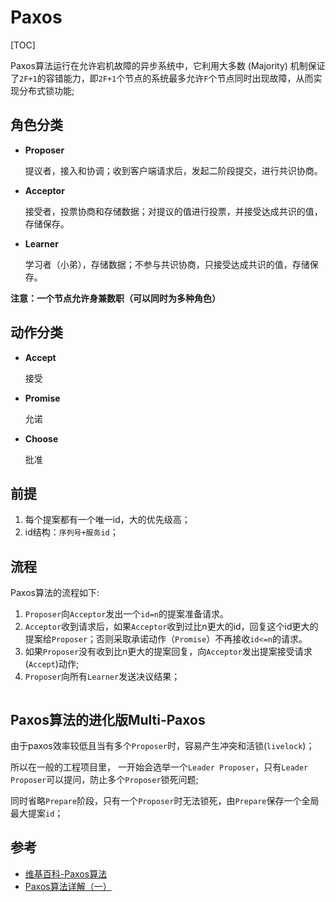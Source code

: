 # Paxos

[TOC]



Paxos算法运行在允许宕机故障的异步系统中，它利用大多数 (Majority) 机制保证了`2F+1`的容错能力，即`2F+1`个节点的系统最多允许`F`个节点同时出现故障，从而实现分布式锁功能;

## 角色分类

- **Proposer**

  提议者，接入和协调；收到客户端请求后，发起二阶段提交，进行共识协商。

- **Acceptor**

  接受者，投票协商和存储数据；对提议的值进行投票，并接受达成共识的值，存储保存。

- **Learner**

  学习者（小弟），存储数据；不参与共识协商，只接受达成共识的值，存储保存。

**注意：一个节点允许身兼数职（可以同时为多种角色）**



## 动作分类

- **Accept**

  接受

- **Promise**

  允诺

- **Choose**

  批准



## 前提 

1. 每个提案都有一个唯一id，大的优先级高；
2. id结构：`序列号+服务id`；



## 流程

Paxos算法的流程如下:
1. `Proposer`向`Acceptor`发出一个`id=n`的提案准备请求。
2. `Acceptor`收到请求后，如果`Acceptor`收到过比n更大的id，回复这个id更大的提案给`Proposer`；否则采取承诺动作（`Promise`）不再接收`id<=n`的请求。
3. 如果`Proposer`没有收到比n更大的提案回复，向`Acceptor`发出提案接受请求(`Accept`)动作;
4. `Proposer`向所有`Learner`发送决议结果；

```sequence

```



## Paxos算法的进化版Multi-Paxos

由于paxos效率较低且当有多个`Proposer`时，容易产生冲突和活锁(`livelock`)；

所以在一般的工程项目里，
一开始会选举一个`Leader Proposer`，只有`Leader Proposer`可以提问，防止多个`Proposer`锁死问题;

同时省略`Prepare`阶段，只有一个`Proposer`时无法锁死，由`Prepare`保存一个全局最大提案`id`；



## 参考

- [维基百科-Paxos算法](https://zh.wikipedia.org/wiki/Paxos%E7%AE%97%E6%B3%95)
- [Paxos算法详解（一）](https://blog.csdn.net/lin819747263/article/details/106313936)
